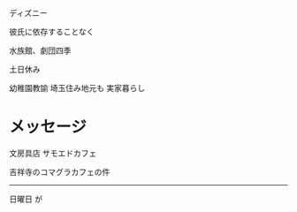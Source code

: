 ディズニー

彼氏に依存することなく

水族館、劇団四季

土日休み

幼稚園教諭
埼玉住み地元も
実家暮らし




# メッセージ
文房具店
サモエドカフェ

吉祥寺のコマグラカフェの件


---


日曜日
が
